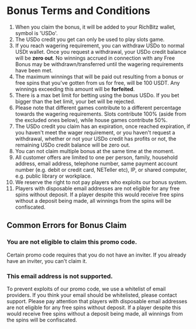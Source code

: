 # Bonus Terms and Conditions

1. When you claim the bonus, it will be added to your RichBitz wallet, symbol is 'USDo'.
2. The USDo credit you get can only be used to play slots game.
3. If you reach wagering requirement, you can withdraw USDo to normal USDt wallet. Once you request a withdrawal, your USDo credit balance will be **zero out**. No winnings accrued in connection with any Free Bonus may be withdrawn/transferred until the wagering requirements have been met.
4. The maximum winnings that will be paid out resulting from a bonus or free spins that you've gotten from us for free, will be 100 USDT.  Any winnings exceeding this amount will be **forfeited**.&#x20;
5. There is a max bet limit for betting using the bonus USDo. If you bet bigger than the bet limit, your bet will be rejected.&#x20;
6. Please note that different games contribute to a different percentage towards the wagering requirements. Slots contribute 100% (aside from the excluded ones below), while house games contribute 50%.
7. The USDo credit you claim has an expiration, once reached expiration, if you haven't meet the wager requirement, or you haven't request a withdrawal, whether or not your USDo credit has profits or not, the remaining USDo credit balance will be zero out.&#x20;
8. You can not claim multiple bonus at the same time at the moment.&#x20;
9. All customer offers are limited to one per person, family, household address, email address, telephone number, same payment account number (e.g. debit or credit card, NETeller etc), IP, or shared computer, e.g. public library or workplace.
10. We reserve the right to not pay players who exploits our bonus system.
11. Players with disposable email addresses are not eligible for any free spins without deposit. If a player despite this would receive free spins without a deposit being made, all winnings from the spins will be confiscated.

## Common Errors for Bonus Claim

### You are not eligible to claim this promo code.

Certain promo code requires that you do not have an inviter. If you already have an inviter, you can't claim it.

### This email address is not supported.

To prevent exploits of our promo code, we use a whitelist of email providers. If you think your email should be whitelisted, please contact support. Please pay attention that players with disposable email addresses are not eligible for any free spins without deposit. If a player despite this would receive free spins without a deposit being made, all winnings from the spins will be confiscated.

